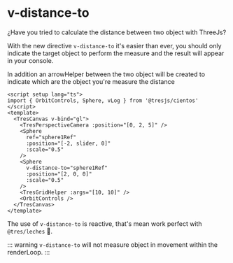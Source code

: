 # v-distance-to

¿Have you tried to calculate the distance between two object with ThreeJs?

With the new directive `v-distance-to` it's easier than ever, you should only indicate the target object to perform the measure and the result will appear in your console.

In addition an arrowHelper between the two object will be created to indicate which are the object you're measure the distance

```vue{3}
<script setup lang="ts">
import { OrbitControls, Sphere, vLog } from '@tresjs/cientos'
</script>
<template>
  <TresCanvas v-bind="gl">
    <TresPerspectiveCamera :position="[0, 2, 5]" />
    <Sphere
      ref="sphere1Ref"
      :position="[-2, slider, 0]"
      :scale="0.5"
    />
    <Sphere
      v-distance-to="sphere1Ref"
      :position="[2, 0, 0]"
      :scale="0.5"
    />
    <TresGridHelper :args="[10, 10]" />
    <OrbitControls />
  </TresCanvas>
</template>
```

The use of `v-distance-to` is reactive, that's mean work perfect with `@tres/leches` 🍰.

::: warning
`v-distance-to` will not measure object in movement within the renderLoop.
:::
